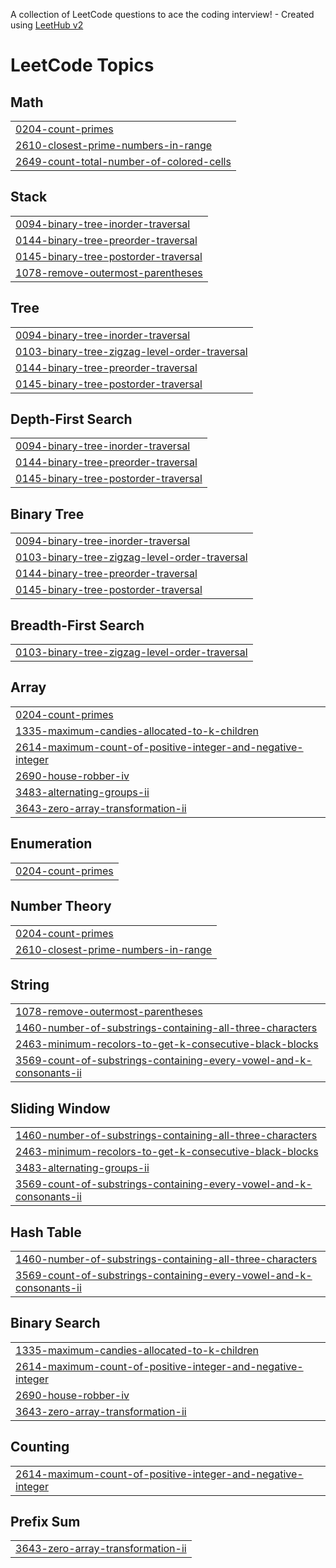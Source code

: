 A collection of LeetCode questions to ace the coding interview! - Created using [LeetHub v2](https://github.com/arunbhardwaj/LeetHub-2.0)
<!---LeetCode Topics Start-->
# LeetCode Topics
## Math
|  |
| ------- |
| [0204-count-primes](https://github.com/AyushmaanJoshi/Leetcode_Problems/tree/master/0204-count-primes) |
| [2610-closest-prime-numbers-in-range](https://github.com/AyushmaanJoshi/Leetcode_Problems/tree/master/2610-closest-prime-numbers-in-range) |
| [2649-count-total-number-of-colored-cells](https://github.com/AyushmaanJoshi/Leetcode_Problems/tree/master/2649-count-total-number-of-colored-cells) |
## Stack
|  |
| ------- |
| [0094-binary-tree-inorder-traversal](https://github.com/AyushmaanJoshi/Leetcode_Problems/tree/master/0094-binary-tree-inorder-traversal) |
| [0144-binary-tree-preorder-traversal](https://github.com/AyushmaanJoshi/Leetcode_Problems/tree/master/0144-binary-tree-preorder-traversal) |
| [0145-binary-tree-postorder-traversal](https://github.com/AyushmaanJoshi/Leetcode_Problems/tree/master/0145-binary-tree-postorder-traversal) |
| [1078-remove-outermost-parentheses](https://github.com/AyushmaanJoshi/Leetcode_Problems/tree/master/1078-remove-outermost-parentheses) |
## Tree
|  |
| ------- |
| [0094-binary-tree-inorder-traversal](https://github.com/AyushmaanJoshi/Leetcode_Problems/tree/master/0094-binary-tree-inorder-traversal) |
| [0103-binary-tree-zigzag-level-order-traversal](https://github.com/AyushmaanJoshi/Leetcode_Problems/tree/master/0103-binary-tree-zigzag-level-order-traversal) |
| [0144-binary-tree-preorder-traversal](https://github.com/AyushmaanJoshi/Leetcode_Problems/tree/master/0144-binary-tree-preorder-traversal) |
| [0145-binary-tree-postorder-traversal](https://github.com/AyushmaanJoshi/Leetcode_Problems/tree/master/0145-binary-tree-postorder-traversal) |
## Depth-First Search
|  |
| ------- |
| [0094-binary-tree-inorder-traversal](https://github.com/AyushmaanJoshi/Leetcode_Problems/tree/master/0094-binary-tree-inorder-traversal) |
| [0144-binary-tree-preorder-traversal](https://github.com/AyushmaanJoshi/Leetcode_Problems/tree/master/0144-binary-tree-preorder-traversal) |
| [0145-binary-tree-postorder-traversal](https://github.com/AyushmaanJoshi/Leetcode_Problems/tree/master/0145-binary-tree-postorder-traversal) |
## Binary Tree
|  |
| ------- |
| [0094-binary-tree-inorder-traversal](https://github.com/AyushmaanJoshi/Leetcode_Problems/tree/master/0094-binary-tree-inorder-traversal) |
| [0103-binary-tree-zigzag-level-order-traversal](https://github.com/AyushmaanJoshi/Leetcode_Problems/tree/master/0103-binary-tree-zigzag-level-order-traversal) |
| [0144-binary-tree-preorder-traversal](https://github.com/AyushmaanJoshi/Leetcode_Problems/tree/master/0144-binary-tree-preorder-traversal) |
| [0145-binary-tree-postorder-traversal](https://github.com/AyushmaanJoshi/Leetcode_Problems/tree/master/0145-binary-tree-postorder-traversal) |
## Breadth-First Search
|  |
| ------- |
| [0103-binary-tree-zigzag-level-order-traversal](https://github.com/AyushmaanJoshi/Leetcode_Problems/tree/master/0103-binary-tree-zigzag-level-order-traversal) |
## Array
|  |
| ------- |
| [0204-count-primes](https://github.com/AyushmaanJoshi/Leetcode_Problems/tree/master/0204-count-primes) |
| [1335-maximum-candies-allocated-to-k-children](https://github.com/AyushmaanJoshi/Leetcode_Problems/tree/master/1335-maximum-candies-allocated-to-k-children) |
| [2614-maximum-count-of-positive-integer-and-negative-integer](https://github.com/AyushmaanJoshi/Leetcode_Problems/tree/master/2614-maximum-count-of-positive-integer-and-negative-integer) |
| [2690-house-robber-iv](https://github.com/AyushmaanJoshi/Leetcode_Problems/tree/master/2690-house-robber-iv) |
| [3483-alternating-groups-ii](https://github.com/AyushmaanJoshi/Leetcode_Problems/tree/master/3483-alternating-groups-ii) |
| [3643-zero-array-transformation-ii](https://github.com/AyushmaanJoshi/Leetcode_Problems/tree/master/3643-zero-array-transformation-ii) |
## Enumeration
|  |
| ------- |
| [0204-count-primes](https://github.com/AyushmaanJoshi/Leetcode_Problems/tree/master/0204-count-primes) |
## Number Theory
|  |
| ------- |
| [0204-count-primes](https://github.com/AyushmaanJoshi/Leetcode_Problems/tree/master/0204-count-primes) |
| [2610-closest-prime-numbers-in-range](https://github.com/AyushmaanJoshi/Leetcode_Problems/tree/master/2610-closest-prime-numbers-in-range) |
## String
|  |
| ------- |
| [1078-remove-outermost-parentheses](https://github.com/AyushmaanJoshi/Leetcode_Problems/tree/master/1078-remove-outermost-parentheses) |
| [1460-number-of-substrings-containing-all-three-characters](https://github.com/AyushmaanJoshi/Leetcode_Problems/tree/master/1460-number-of-substrings-containing-all-three-characters) |
| [2463-minimum-recolors-to-get-k-consecutive-black-blocks](https://github.com/AyushmaanJoshi/Leetcode_Problems/tree/master/2463-minimum-recolors-to-get-k-consecutive-black-blocks) |
| [3569-count-of-substrings-containing-every-vowel-and-k-consonants-ii](https://github.com/AyushmaanJoshi/Leetcode_Problems/tree/master/3569-count-of-substrings-containing-every-vowel-and-k-consonants-ii) |
## Sliding Window
|  |
| ------- |
| [1460-number-of-substrings-containing-all-three-characters](https://github.com/AyushmaanJoshi/Leetcode_Problems/tree/master/1460-number-of-substrings-containing-all-three-characters) |
| [2463-minimum-recolors-to-get-k-consecutive-black-blocks](https://github.com/AyushmaanJoshi/Leetcode_Problems/tree/master/2463-minimum-recolors-to-get-k-consecutive-black-blocks) |
| [3483-alternating-groups-ii](https://github.com/AyushmaanJoshi/Leetcode_Problems/tree/master/3483-alternating-groups-ii) |
| [3569-count-of-substrings-containing-every-vowel-and-k-consonants-ii](https://github.com/AyushmaanJoshi/Leetcode_Problems/tree/master/3569-count-of-substrings-containing-every-vowel-and-k-consonants-ii) |
## Hash Table
|  |
| ------- |
| [1460-number-of-substrings-containing-all-three-characters](https://github.com/AyushmaanJoshi/Leetcode_Problems/tree/master/1460-number-of-substrings-containing-all-three-characters) |
| [3569-count-of-substrings-containing-every-vowel-and-k-consonants-ii](https://github.com/AyushmaanJoshi/Leetcode_Problems/tree/master/3569-count-of-substrings-containing-every-vowel-and-k-consonants-ii) |
## Binary Search
|  |
| ------- |
| [1335-maximum-candies-allocated-to-k-children](https://github.com/AyushmaanJoshi/Leetcode_Problems/tree/master/1335-maximum-candies-allocated-to-k-children) |
| [2614-maximum-count-of-positive-integer-and-negative-integer](https://github.com/AyushmaanJoshi/Leetcode_Problems/tree/master/2614-maximum-count-of-positive-integer-and-negative-integer) |
| [2690-house-robber-iv](https://github.com/AyushmaanJoshi/Leetcode_Problems/tree/master/2690-house-robber-iv) |
| [3643-zero-array-transformation-ii](https://github.com/AyushmaanJoshi/Leetcode_Problems/tree/master/3643-zero-array-transformation-ii) |
## Counting
|  |
| ------- |
| [2614-maximum-count-of-positive-integer-and-negative-integer](https://github.com/AyushmaanJoshi/Leetcode_Problems/tree/master/2614-maximum-count-of-positive-integer-and-negative-integer) |
## Prefix Sum
|  |
| ------- |
| [3643-zero-array-transformation-ii](https://github.com/AyushmaanJoshi/Leetcode_Problems/tree/master/3643-zero-array-transformation-ii) |
<!---LeetCode Topics End-->